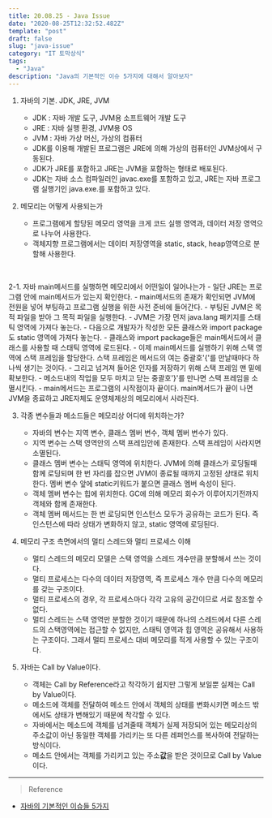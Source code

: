 ```yaml
---
title: 20.08.25 - Java Issue
date: "2020-08-25T12:32:52.482Z"
template: "post"
draft: false
slug: "java-issue"
category: "IT 토막상식"
tags:
  - "Java"
description: "Java의 기본적인 이슈 5가지에 대해서 알아보자"
---
```


1. 자바의 기본. JDK, JRE, JVM
    - JDK : 자바 개발 도구, JVM용 소프트웨어 개발 도구
    - JRE : 자바 실행 환경, JVM용 OS
    - JVM : 자바 가상 머신, 가상의 컴퓨터
    - JDK를 이용해 개발된 프로그램은 JRE에 의해 가상의 컴퓨터인 JVM상에서 구동된다.
    - JDK가 JRE를 포함하고 JRE는 JVM을 포함하는 형태로 배포된다.
    - JDK는 자바 소스 컴파일러인 javac.exe를 포함하고 있고, JRE는 자바 프로그램 실행기인 java.exe.를 포함하고 있다.

2. 메모리는 어떻게 사용되는가
    - 프로그램에게 할당된 메모리 영역을 크게 코드 실행 영역과, 데이터 저장 영역으로 나누어 사용한다.
    - 객체지향 프로그램에서는 데이터 저장영역을 static, stack, heap영역으로 분할해 사용한다.

<br>

2-1. 자바 main메서드를 실행하면 메모리에서 어떤일이 일어나는가
    - 일단 JRE는 프로그램 안에 main메서드가 있는지 확인한다.
    - main메서드의 존재가 확인되면 JVM에 전원을 넣어 부팅하고 프로그램 실행을 위한 사전 준비에 들어간다.
    - 부팅된 JVM은 목적 파일을 받아 그 목적 파일을 실행한다.
    - JVM은 가장 먼저 java.lang 패키지를 스태틱 영역에 가져다 놓는다.
    - 다음으로 개발자가 작성한 모든 클래스와 import package도 static 영역에 가져다 놓는다.
    - 클래스와 import package들은 main메서드에서 클래스를 사용할 때 스태틱 영역에 로드된다.
    - 이제 main메서드를 실행하기 위해 스택 영역에 스택 프레임을 할당한다. 스택 프레임은 메서드의 여는 중괄호'{'를 만날때마다 하나씩 생기는 것이다.
    - 그리고 넘겨져 들어온 인자를 저장하기 위해 스택 프레임 맨 밑에 확보한다.
    - 메소드내의 작업을 모두 마치고 닫는 중괄호'}'를 만나면 스택 프레임을 소멸시킨다.
    - main메서드는 프로그램의 시작점이자 끝이다. main메서드가 끝이 나면 JVM을 종료하고 JRE자체도 운영체제상의 메모리에서 사라진다.
    
3. 각종 변수들과 메소드들은 메모리상 어디에 위치하는가?
    - 자바의 변수는 지역 변수, 클래스 멤버 변수, 객체 멤버 변수가 있다.
    - 지역 변수는 스택 영역안의 스택 프레임안에 존재한다. 스택 프레임이 사라지면 소멸된다.
    - 클래스 멤버 변수는 스태틱 영역에 위치한다. JVM에 의해 클래스가 로딩될때 함께 로딩되며 한 번 자리를 잡으면 JVM이 종료될 때까지 고정된 상태로 위치한다. 멤버 변수 앞에 static키워드가 붙으면 클래스 멤버 속성이 된다.
    - 객체 멤버 변수는 힙에 위치한다. GC에 의해 메모리 회수가 이루어지기전까지 객체와 함께 존재한다.
    - 객체 멤버 메서드는 한 번 로딩되면 인스턴스 모두가 공유하는 코드가 된다. 즉 인스턴스에 따라 상태가 변화하지 않고, static 영역에 로딩된다.
    
4. 메모리 구조 측면에서의 멀티 스레드와 멀티 프로세스 이해
    - 멀티 스레드의 메모리 모델은 스택 영역을 스레드 개수만큼 분할해서 쓰는 것이다.
    - 멀티 프로세스는 다수의 데이터 저장영역, 즉 프로세스 개수 만큼 다수의 메모리를 갖는 구조이다.
    - 멀티 프로세스의 경우, 각 프로세스마다 각각 고유의 공간이므로 서로 참조할 수 없다.
    - 멀티 스레드는 스택 영역만 분할한 것이기 때문에 하나의 스레드에서 다른 스레드의 스택영역에는 접근할 수 없지만, 스태틱 영역과 힙 영역은 공유해서 사용하는 구조이다. 그래서 멀티 프로세스 대비 메모리를 적게 사용할 수 있는 구조이다.

5. 자바는 Call by Value이다.
    - 객체는 Call by Reference라고 착각하기 쉽지만 그렇게 보일뿐 실제는 Call by Value이다.
    - 메소드에 객체를 전달하여 메소드 안에서 객체의 상태를 변화시키면 메소드 밖에서도 상태가 변해있기 때문에 착각할 수 있다.
    - 자바에서는 메소드에 객체를 넘겨줄때 객체가 실제 저장되어 있는 메모리상의 주소값이 아닌 동일한 객체를 가리키는 또 다른 레퍼언스를 복사하여 전달하는 방식이다.
    - 메소드 안에서는 객체를 가리키고 있는 주소**값**을 받은 것이므로 Call by Value이다.

<hr>

> Reference
- [자바의 기본적인 이슈들 5가지](https://asfirstalways.tistory.com/m/329?category=660807)
